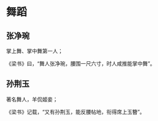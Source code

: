 # 舞蹈

## 张净琬

掌上舞、掌中舞第一人；

《梁书》曰，“舞人张净琬，腰围一尺六寸，时人咸推能掌中舞”。

## 孙荆玉

著名舞人，羊侃姬妾；

《梁书》记载，“又有孙荆玉，能反腰帖地，衔得席上玉簪”。
